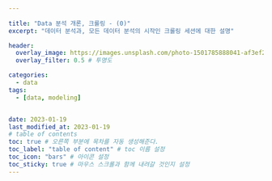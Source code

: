 ```yaml
---
  
title: "Data 분석 개론, 크롤링 - (0)"
excerpt: "데이터 분석과, 모든 데이터 분석의 시작인 크롤링 세션에 대한 설명"

header:
  overlay_image: https://images.unsplash.com/photo-1501785888041-af3ef285b470?ixlib=rb-1.2.1&ixid=eyJhcHBfaWQiOjEyMDd9&auto=format&fit=crop&w=1350&q=80
  overlay_filter: 0.5 # 투명도

categories:
  - data
tags:
  - [data, modeling]


date: 2023-01-19
last_modified_at: 2023-01-19
# table of contents
toc: true # 오른쪽 부분에 목차를 자동 생성해준다.
toc_label: "table of content" # toc 이름 설정
toc_icon: "bars" # 아이콘 설정
toc_sticky: true # 마우스 스크롤과 함께 내려갈 것인지 설정
---
```


